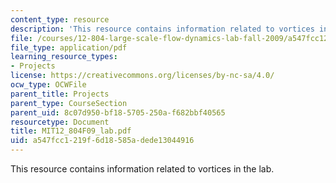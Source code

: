 ```yaml
---
content_type: resource
description: 'This resource contains information related to vortices in the lab. '
file: /courses/12-804-large-scale-flow-dynamics-lab-fall-2009/a547fcc1219f6d18585adede13044916_MIT12_804F09_lab.pdf
file_type: application/pdf
learning_resource_types:
- Projects
license: https://creativecommons.org/licenses/by-nc-sa/4.0/
ocw_type: OCWFile
parent_title: Projects
parent_type: CourseSection
parent_uid: 8c07d950-bf18-5705-250a-f682bbf40565
resourcetype: Document
title: MIT12_804F09_lab.pdf
uid: a547fcc1-219f-6d18-585a-dede13044916
---
```

This resource contains information related to vortices in the lab. 